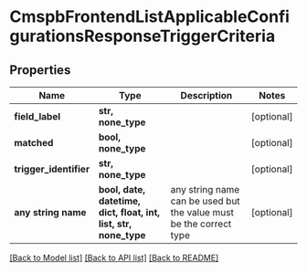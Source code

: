 # CmspbFrontendListApplicableConfigurationsResponseTriggerCriteria


## Properties
Name | Type | Description | Notes
------------ | ------------- | ------------- | -------------
**field_label** | **str, none_type** |  | [optional] 
**matched** | **bool, none_type** |  | [optional] 
**trigger_identifier** | **str, none_type** |  | [optional] 
**any string name** | **bool, date, datetime, dict, float, int, list, str, none_type** | any string name can be used but the value must be the correct type | [optional]

[[Back to Model list]](../README.md#documentation-for-models) [[Back to API list]](../README.md#documentation-for-api-endpoints) [[Back to README]](../README.md)


